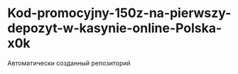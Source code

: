 # Kod-promocyjny-150z-na-pierwszy-depozyt-w-kasynie-online-Polska-x0k
Автоматически созданный репозиторий
